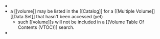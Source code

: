-
- a [[volume]] may be listed in the [[Catalog]] for a [[Multiple Volume]] [[Data Set]] that hasn't been accessed (yet)
	- such [[volume]]s will not be included in a [[Volume Table Of Contents (VTOC)]] search.
-